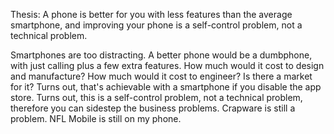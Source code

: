 Thesis: A phone is better for you with less features than the average smartphone, and improving your phone is a self-control problem, not a technical problem.

Smartphones are too distracting.
A better phone would be a dumbphone, with just calling plus a few extra features.
How much would it cost to design and manufacture?
How much would it cost to engineer?
Is there a market for it?
Turns out, that's achievable with a smartphone if you disable the app store.
Turns out, this is a self-control problem, not a technical problem, therefore you can sidestep the business problems.
Crapware is still a problem. NFL Mobile is still on my phone.
